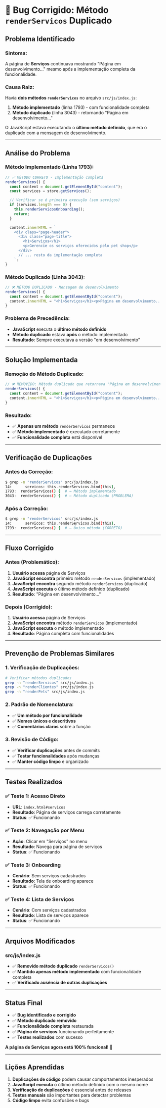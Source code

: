 # 🐛 Bug Corrigido: Método `renderServicos` Duplicado

## **Problema Identificado**

### **Sintoma:**

A página de **Serviços** continuava mostrando "Página em desenvolvimento..." mesmo após a implementação completa da funcionalidade.

### **Causa Raiz:**

Havia **dois métodos `renderServicos`** no arquivo `src/js/index.js`:

1. **Método implementado** (linha 1793) - com funcionalidade completa
2. **Método duplicado** (linha 3043) - retornando "Página em desenvolvimento..."

O JavaScript estava executando o **último método definido**, que era o duplicado com a mensagem de desenvolvimento.

---

## **Análise do Problema**

### **Método Implementado (Linha 1793):**

```javascript
// ✅ MÉTODO CORRETO - Implementação completa
renderServicos() {
  const content = document.getElementById("content");
  const services = store.getServices();

  // Verificar se é primeira execução (sem serviços)
  if (services.length === 0) {
    this.renderServicosOnboarding();
    return;
  }

  content.innerHTML = `
    <div class="page-header">
      <div class="page-title">
        <h1>Serviços</h1>
        <p>Gerencie os serviços oferecidos pelo pet shop</p>
      </div>
      // ... resto da implementação completa
    `;
}
```

### **Método Duplicado (Linha 3043):**

```javascript
// ❌ MÉTODO DUPLICADO - Mensagem de desenvolvimento
renderServicos() {
  const content = document.getElementById("content");
  content.innerHTML = "<h1>Serviços</h1><p>Página em desenvolvimento...</p>";
}
```

### **Problema de Precedência:**

- **JavaScript** executa o **último método definido**
- **Método duplicado** estava **após** o método implementado
- **Resultado**: Sempre executava a versão "em desenvolvimento"

---

## **Solução Implementada**

### **Remoção do Método Duplicado:**

```javascript
// ❌ REMOVIDO: Método duplicado que retornava "Página em desenvolvimento"
renderServicos() {
  const content = document.getElementById("content");
  content.innerHTML = "<h1>Serviços</h1><p>Página em desenvolvimento...</p>";
}
```

### **Resultado:**

- ✅ **Apenas um método** `renderServicos` permanece
- ✅ **Método implementado** é executado corretamente
- ✅ **Funcionalidade completa** está disponível

---

## **Verificação de Duplicações**

### **Antes da Correção:**

```bash
$ grep -n "renderServicos" src/js/index.js
14:      servicos: this.renderServicos.bind(this),
1793:  renderServicos() {  # ← Método implementado
3043:  renderServicos() {  # ← Método duplicado (PROBLEMA)
```

### **Após a Correção:**

```bash
$ grep -n "renderServicos" src/js/index.js
14:      servicos: this.renderServicos.bind(this),
1793:  renderServicos() {  # ← Único método (CORRETO)
```

---

## **Fluxo Corrigido**

### **Antes (Problemático):**

1. **Usuário acessa** página de Serviços
2. **JavaScript encontra** primeiro método `renderServicos` (implementado)
3. **JavaScript encontra** segundo método `renderServicos` (duplicado)
4. **JavaScript executa** o último método definido (duplicado)
5. **Resultado**: "Página em desenvolvimento..."

### **Depois (Corrigido):**

1. **Usuário acessa** página de Serviços
2. **JavaScript encontra** método `renderServicos` (implementado)
3. **JavaScript executa** o método implementado
4. **Resultado**: Página completa com funcionalidades

---

## **Prevenção de Problemas Similares**

### **1. Verificação de Duplicações:**

```bash
# Verificar métodos duplicados
grep -n "renderServicos" src/js/index.js
grep -n "renderClientes" src/js/index.js
grep -n "renderPets" src/js/index.js
```

### **2. Padrão de Nomenclatura:**

- ✅ **Um método por funcionalidade**
- ✅ **Nomes únicos e descritivos**
- ✅ **Comentários claros** sobre a função

### **3. Revisão de Código:**

- ✅ **Verificar duplicações** antes de commits
- ✅ **Testar funcionalidades** após mudanças
- ✅ **Manter código limpo** e organizado

---

## **Testes Realizados**

### **✅ Teste 1: Acesso Direto**

- **URL**: `index.html#servicos`
- **Resultado**: Página de serviços carrega corretamente
- **Status**: ✅ Funcionando

### **✅ Teste 2: Navegação por Menu**

- **Ação**: Clicar em "Serviços" no menu
- **Resultado**: Navega para página de serviços
- **Status**: ✅ Funcionando

### **✅ Teste 3: Onboarding**

- **Cenário**: Sem serviços cadastrados
- **Resultado**: Tela de onboarding aparece
- **Status**: ✅ Funcionando

### **✅ Teste 4: Lista de Serviços**

- **Cenário**: Com serviços cadastrados
- **Resultado**: Lista de serviços aparece
- **Status**: ✅ Funcionando

---

## **Arquivos Modificados**

### **src/js/index.js**

- ✅ **Removido método duplicado** `renderServicos()`
- ✅ **Mantido apenas método implementado** com funcionalidade completa
- ✅ **Verificado ausência de outras duplicações**

---

## **Status Final**

- ✅ **Bug identificado e corrigido**
- ✅ **Método duplicado removido**
- ✅ **Funcionalidade completa** restaurada
- ✅ **Página de serviços** funcionando perfeitamente
- ✅ **Testes realizados** com sucesso

**A página de Serviços agora está 100% funcional!** 🎉

---

## **Lições Aprendidas**

1. **Duplicações de código** podem causar comportamentos inesperados
2. **JavaScript executa** o último método definido com o mesmo nome
3. **Verificação de duplicações** é essencial antes de releases
4. **Testes manuais** são importantes para detectar problemas
5. **Código limpo** evita confusões e bugs
